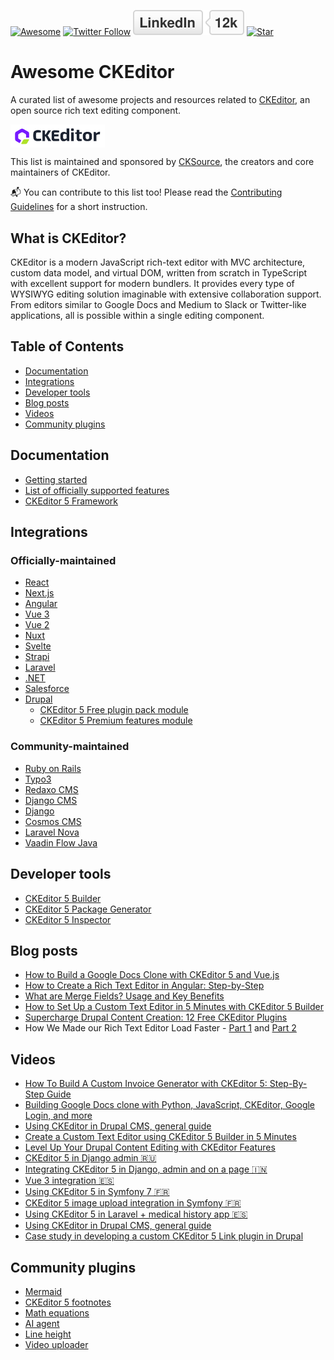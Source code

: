[![Awesome](https://cdn.rawgit.com/sindresorhus/awesome/d7305f38d29fed78fa85652e3a63e154dd8e8829/media/badge.svg)](https://github.com/ckeditor/awesome-ckeditor) [![Twitter Follow](https://img.shields.io/twitter/follow/ckeditor?style=social)](https://twitter.com/ckeditor) [![LinkedIn](https://raw.githubusercontent.com/terrytangyuan/terrytangyuan/f6cd62c/imgs/linkedin.svg)](https://www.linkedin.com/company/ckeditor) [![Star](https://img.shields.io/github/stars/ckeditor/ckeditor5?style=social)](https://github.com/ckeditor/ckeditor5)

# Awesome CKEditor

A curated list of awesome projects and resources related to [CKEditor](https://github.com/ckeditor/ckeditor5), an open source rich text editing component.

<img align="center" src="ckeditor_logo.png" alt="CKEditor logo" width="30%" height="30%">

This list is maintained and sponsored by [CKSource](https://cksource.com/), the creators and core maintainers of CKEditor.

📬 You can contribute to this list too! Please read the [Contributing Guidelines](https://github.com/ckeditor/awesome-ckeditor/blob/main/CONTRIBUTING.md) for a short instruction.

## What is CKEditor?

CKEditor is a modern JavaScript rich-text editor with MVC architecture, custom data model, and virtual DOM, written from scratch in TypeScript with excellent support for modern bundlers. It provides every type of WYSIWYG editing solution imaginable with extensive collaboration support. From editors similar to Google Docs and Medium to Slack or Twitter-like applications, all is possible within a single editing component.

## Table of Contents

<!-- MarkdownTOC depth=4 -->

  - [Documentation](#documentation)
  - [Integrations](#integrations)
  - [Developer tools](#developer-tools)
  - [Blog posts](#blog-posts)
  - [Videos](#videos)
  - [Community plugins](#community-plugins)

<!-- /MarkdownTOC -->

<a name="documentation" />

## Documentation

- [Getting started](https://ckeditor.com/docs/ckeditor5/latest/getting-started/index.html)
- [List of officially supported features](https://ckeditor.com/docs/ckeditor5/latest/features/index.html)
- [CKEditor 5 Framework](https://ckeditor.com/docs/ckeditor5/latest/framework/index.html)

<a name="integrations" />

## Integrations

### Officially-maintained
- [React](https://ckeditor.com/docs/ckeditor5/latest/getting-started/installation/self-hosted/react/react-default-npm.html)
- [Next.js](https://ckeditor.com/docs/ckeditor5/latest/getting-started/installation/self-hosted/next-js.html)
- [Angular](https://ckeditor.com/docs/ckeditor5/latest/getting-started/installation/self-hosted/angular.html)
- [Vue 3](https://ckeditor.com/docs/ckeditor5/latest/getting-started/installation/self-hosted/vuejs-v3.html)
- [Vue 2](https://ckeditor.com/docs/ckeditor5/latest/getting-started/installation/self-hosted/vuejs-v2.html)
- [Nuxt](https://ckeditor.com/docs/ckeditor5/latest/getting-started/installation/self-hosted/nuxt.html)
- [Svelte](https://ckeditor.com/docs/ckeditor5/latest/getting-started/installation/self-hosted/svelte.html)
- [Strapi](https://market.strapi.io/plugins/@ckeditor-strapi-plugin-ckeditor)
- [Laravel](https://ckeditor.com/docs/ckeditor5/latest/getting-started/installation/self-hosted/laravel.html)
- [.NET](https://ckeditor.com/docs/ckeditor5/latest/getting-started/installation/self-hosted/dotnet.html)
- [Salesforce](https://ckeditor.com/docs/ckeditor5/latest/getting-started/installation/self-hosted/salesforce.html)
- [Drupal](https://ckeditor.com/drupal)
    - [CKEditor 5 Free plugin pack module](https://www.drupal.org/project/ckeditor5_plugin_pack)
    - [CKEditor 5 Premium features module](https://www.drupal.org/project/ckeditor5_premium_features)

### Community-maintained
- [Ruby on Rails](https://github.com/Mati365/ckeditor5-rails)
- [Typo3](https://docs.typo3.org/c/typo3/cms-rte-ckeditor/main/en-us/Introduction/Index.html#what-does-it-do)
- [Redaxo CMS](https://github.com/FriendsOfREDAXO/cke5)
- [Django CMS](https://github.com/django-cms/djangocms-text-ckeditor5)
- [Django](https://github.com/hvlads/django-ckeditor-5)
- [Cosmos CMS](https://github.com/MoonriseSoftwareCalifornia/CosmosCMS)
- [Laravel Nova](https://github.com/mostafaznv/nova-ckeditor)
- [Vaadin Flow Java](https://github.com/wontlost-ltd/vaadin-litelement-ckeditor)

<a name="developer-tools" />

## Developer tools

- [CKEditor 5 Builder](https://ckeditor.com/ckeditor-5/builder/)
- [CKEditor 5 Package Generator](https://ckeditor.com/docs/ckeditor5/latest/framework/develpment-tools/package-generator/using-package-generator.html)
- [CKEditor 5 Inspector](https://ckeditor.com/docs/ckeditor5/latest/framework/develpment-tools/inspector.html)

<a name="blog-posts" />

## Blog posts

- [How to Build a Google Docs Clone with CKEditor 5 and Vue.js](https://ckeditor.com/blog/how-to-build-google-docs-clone-with-ckeditor-5-and-vuejs/)
- [How to Create a Rich Text Editor in Angular: Step-by-Step](https://ckeditor.com/blog/how-to-create-a-rich-text-editor-in-angular/)
- [What are Merge Fields? Usage and Key Benefits](https://ckeditor.com/blog/merge-fields-usage-key-benefits/)
- [How to Set Up a Custom Text Editor in 5 Minutes with CKEditor 5 Builder](https://ckeditor.com/blog/custom-text-editor-setup-using-ckeditor-5-builder/)
- [Supercharge Drupal Content Creation: 12 Free CKEditor Plugins](https://dev.acquia.com/blog/supercharge-drupal-content-creation-12-free-ckeditor-plugins)
- How We Made our Rich Text Editor Load Faster - [Part 1](https://ckeditor.com/blog/how-we-made-our-rich-text-editor-load-faster-part-1/) and [Part 2](https://ckeditor.com/blog/how-we-made-our-rich-text-editor-load-faster-part-2/)

<a name="videos" />

## Videos
- [How To Build A Custom Invoice Generator with CKEditor 5: Step-By-Step Guide](https://www.youtube.com/watch?v=DqoVSDmvP-s)
- [Building Google Docs clone with Python, JavaScript, CKEditor, Google Login, and more](https://www.youtube.com/watch?v=OGCE3OUO4G8)
- [Using CKEditor in Drupal CMS, general guide](https://www.youtube.com/watch?v=0V_AW5ihu8o&t=443s)
- [Create a Custom Text Editor using CKEditor 5 Builder in 5 Minutes](https://www.youtube.com/watch?v=7Pnlt1Y590Q)
- [Level Up Your Drupal Content Editing with CKEditor Features](https://www.youtube.com/watch?v=joS1jCysapw)
- [CKEditor 5 in Django admin 🇷🇺](https://www.youtube.com/watch?v=AkZwsDxTa0U)
- [Integrating CKEditor 5 in Django, admin and on a page 🇮🇳](https://www.youtube.com/watch?v=ujQ1TBXSkfQ)
- [Vue 3 integration 🇪🇸](https://www.youtube.com/watch?v=9khCXEfqEiQ)
- [Using CKEditor 5 in Symfony 7 🇫🇷](https://www.youtube.com/watch?v=Qwubyuogcz0)
- [CKEditor 5 image upload integration in Symfony 🇫🇷](https://www.youtube.com/watch?v=jUUGsCBwIJk)
- [Using CKEditor 5 in Laravel + medical history app 🇪🇸](https://www.youtube.com/watch?v=4qNvgwS8I9A)
- [Using CKEditor in Drupal CMS, general guide](https://www.youtube.com/watch?v=0V_AW5ihu8o&t=443s) 
- [Case study in developing a custom CKEditor 5 Link plugin in Drupal](https://www.youtube.com/watch?v=_qeU7AN6zhI)

<a name="community-plugins" />

## Community plugins

- [Mermaid](https://github.com/ckeditor/ckeditor5-mermaid)
- [CKEditor 5 footnotes](https://www.npmjs.com/package/ckeditor5-footnotes)
- [Math equations](https://github.com/isaul32/ckeditor5-math)
- [AI agent](https://github.com/dxpr/ckeditor5-ai-agent)
- [Line height](https://github.com/rickx81/ckeditor5-line-height)
- [Video uploader](https://github.com/alikhosravidev/ckeditor5-video-uploader)
